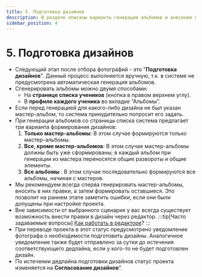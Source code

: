 ```yaml
---
title: 5. Подготовка дизайнов
description: В разделе описаны варианты генерации альбомов и внесения правок в дизайн
sidebar_position: 4
---
```


# 5. Подготовка дизайнов
* Следующий этап после отбора фотографий - это "__Подготовка дизайнов__". Данный процесс выполняется вручную, т.к. в системе не предусмотрена автоматическая генерация альбомов.
* Сгенерировать альбомы можно двумя способами:
    + На __странице списка учеников__ (кнопка в правом верхнем углу).
    + В __профиле каждого ученика__ во вкладке “Альбомы”.
* Если перед генерацией для какого-либо дизайна не был указан мастер-альбом, то система принудительно попросит его задать.
* При генерации альбомов со страницы списка система предлагает три варианта формирования дизайнов:
    1. __Только мастер-альбомы__:  В этом случае формируются только мастер-альбомы.
    2. __Все, кроме мастер-альбомов__: В этом случае мастер-альбомы должны быть уже сформированы; в каждый альбом при генерации из мастера переносятся общие развороты и общие элементы.
    3. __Все альбомы__ : В этом случае последовательно формируются все альбомы, начиная с мастеров.    
* Мы рекомендуем всегда сперва генерировать мастер-альбомы, вносить в них правки, а затем формировать оставшиеся. Это позволит на раннем этапе заметить ошибки, если они были допущены при настройке проекта.
* Вне зависимости от выбранного сценария у вас всегда существует возможность внести правки в дизайн через редактор.
:::tip[Часто задаваемые вопросы]
[Как работать в редакторе](/faq/editor-work)?
:::
* При переводе проекта в этот статус предусмотрено уведомление фотографа о необходимости подготовить дизайны. Аналогичное уведомление также будет отправлено за сутки до истечения соответствующего дедлайна, если у кого-то не будет подготовлен дизайн.
* По истечении дедлайна подготовки дизайнов статус проекта изменяется на __Согласование дизайнов__”.